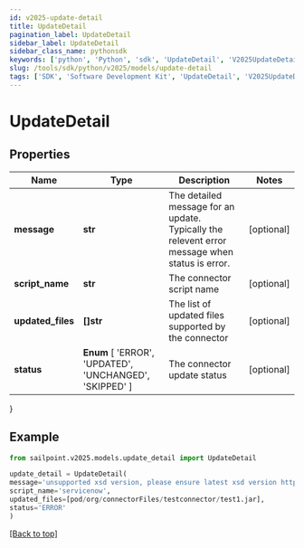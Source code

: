 ```yaml
---
id: v2025-update-detail
title: UpdateDetail
pagination_label: UpdateDetail
sidebar_label: UpdateDetail
sidebar_class_name: pythonsdk
keywords: ['python', 'Python', 'sdk', 'UpdateDetail', 'V2025UpdateDetail'] 
slug: /tools/sdk/python/v2025/models/update-detail
tags: ['SDK', 'Software Development Kit', 'UpdateDetail', 'V2025UpdateDetail']
---
```


# UpdateDetail


## Properties

Name | Type | Description | Notes
------------ | ------------- | ------------- | -------------
**message** | **str** | The detailed message for an update. Typically the relevent error message when status is error. | [optional] 
**script_name** | **str** | The connector script name | [optional] 
**updated_files** | **[]str** | The list of updated files supported by the connector | [optional] 
**status** |  **Enum** [  'ERROR',    'UPDATED',    'UNCHANGED',    'SKIPPED' ] | The connector update status | [optional] 
}

## Example

```python
from sailpoint.v2025.models.update_detail import UpdateDetail

update_detail = UpdateDetail(
message='unsupported xsd version, please ensure latest xsd version http://www.sailpoint.com/xsd/sailpoint_form_2_0.xsd is used for source config',
script_name='servicenow',
updated_files=[pod/org/connectorFiles/testconnector/test1.jar],
status='ERROR'
)

```
[[Back to top]](#) 

